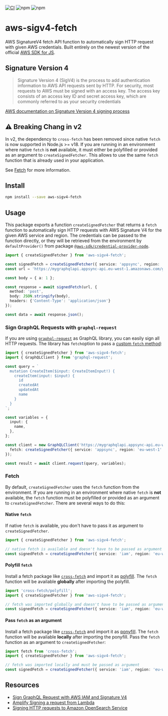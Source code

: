 
[![CI](https://github.com/zirkelc/aws-sigv4-fetch/actions/workflows/ci.yml/badge.svg)](https://github.com/zirkelc/aws-sigv4-fetch/actions/workflows/ci.yml)
![npm](https://img.shields.io/npm/v/aws-sigv4-fetch)
![npm](https://img.shields.io/npm/dt/aws-sigv4-fetch)

# aws-sigv4-fetch
AWS SignatureV4 fetch API function to automatically sign HTTP request with given AWS credentials. Built entirely on the newest version of the official [AWS SDK for JS](https://docs.aws.amazon.com/AWSJavaScriptSDK/v3/latest/index.html).

## Signature Version 4
> Signature Version 4 (SigV4) is the process to add authentication information to AWS API requests sent by HTTP. For security, most requests to AWS must be signed with an access key. The access key consists of an access key ID and secret access key, which are commonly referred to as your security credentials

[AWS documentation on Signature Version 4 signing process](https://docs.aws.amazon.com/general/latest/gr/signature-version-4.html)

## ⚠️ Breaking Chang in v2
In v2, the dependency to `cross-fetch` has been removed since native `fetch` is now supported in Node.js >= v18. If you are running in an environment where native `fetch` is **not** available, it must either be polyfilled or provided as an argument to `createSignedFetcher`. This allows to use the same `fetch` function that is already used in your application.

See [Fetch](#fetch) for more information.

## Install
```sh
npm install --save aws-sigv4-fetch
```

## Usage
This package exports a function `createSignedFetcher` that returns a `fetch` function to automatically sign HTTP requests with AWS Signature V4 for the given AWS service and region. The credentials can be passed to the function directly, or they will be retrieved from the environment by `defaultProvider()` from package [`@aws-sdk/credential-provider-node`](https://docs.aws.amazon.com/AWSJavaScriptSDK/v3/latest/modules/_aws_sdk_credential_provider_node.html).
```ts
import { createSignedFetcher } from 'aws-sigv4-fetch';

const signedFetch = createSignedFetcher({ service: 'appsync', region: 'eu-west-1' });
const url = 'https://mygraphqlapi.appsync-api.eu-west-1.amazonaws.com/graphql';

const body = { a: 1 };

const response = await signedFetch(url, {
  method: 'post',
  body: JSON.stringify(body),
  headers: {'Content-Type': 'application/json'}
});

const data = await response.json();
```

### Sign GraphQL Requests with `graphql-request`
If you are using [`graphql-request`](https://www.npmjs.com/package/graphql-request) as GraphQL library, you can easily sign all HTTP requests. The library has `fetch`option to pass a [custom `fetch` method](https://github.com/prisma-labs/graphql-request#using-a-custom-fetch-method):

```ts
import { createSignedFetcher } from 'aws-sigv4-fetch';
import { GraphQLClient } from 'graphql-request';

const query = `
  mutation CreateItem($input: CreateItemInput!) {
    createItem(input: $input) {
      id
      createdAt
      updatedAt
      name
    }
  }
`;

const variables = {
  input: {
    name,
  },
};

const client = new GraphQLClient('https://mygraphqlapi.appsync-api.eu-west-1.amazonaws.com/graphql', {
  fetch: createSignedFetcher({ service: 'appsync', region: 'eu-west-1' }),
});

const result = await client.request(query, variables);
```

### Fetch
By default, `createSignedFetcher` uses the `fetch` function from the environment. If you are running in an environment where native `fetch` is **not** available, the `fetch` function must be polyfilled or provided as an argument to `createSignedFetcher`. There are several ways to do this:

#### Native `fetch`
If native `fetch` is available, you don't have to pass it as argument to `createSignedFetcher`.

```ts
import { createSignedFetcher } from 'aws-sigv4-fetch';

// native fetch is available and doesn't have to be passed as argument
const signedFetch = createSignedFetcher({ service: 'iam', region: 'eu-west-1' });
```

#### Polyfill `fetch`
Install a fetch package like [`cross-fetch`](https://www.npmjs.com/package/cross-fetch) and import it as [polyfill](https://en.wikipedia.org/wiki/Polyfill_(programming)). The `fetch` function will be available **globally** after importing the polyfill.

```ts
import 'cross-fetch/polyfill';
import { createSignedFetcher } from 'aws-sigv4-fetch';

// fetch was imported globally and doesn't have to be passed as argument
const signedFetch = createSignedFetcher({ service: 'iam', region: 'eu-west-1' });
```

#### Pass `fetch` as an argument
Install a fetch package like [`cross-fetch`](https://www.npmjs.com/package/cross-fetch) and import it as [ponyfill](https://github.com/sindresorhus/ponyfill). The `fetch` function will be available **locally** after importing the ponyfill. Pass the `fetch` function as an argument to `createSignedFetcher`:

```ts
import fetch from 'cross-fetch';
import { createSignedFetcher } from 'aws-sigv4-fetch';

// fetch was imported locally and must be passed as argument
const signedFetch = createSignedFetcher({ service: 'iam', region: 'eu-west-1', fetch });
```

## Resources
- [Sign GraphQL Request with AWS IAM and Signature V4](https://dev.to/zirkelc/sign-graphql-request-with-aws-iam-and-signature-v4-2il6)
- [Amplify Signing a request from Lambda](https://docs.amplify.aws/lib/graphqlapi/graphql-from-nodejs/q/platform/js/#signing-a-request-from-lambda)
- [Signing HTTP requests to Amazon OpenSearch Service
](https://docs.aws.amazon.com/opensearch-service/latest/developerguide/request-signing.html#request-signing-node)
